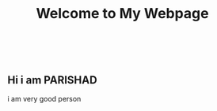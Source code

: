 
<!DOCTYPE html>
<html>
<head>
  <title>PARISHAD</title>
  <style>
    body {
      margin: 0;
      padding: 0;
    }
    
    header {
      background-color: #87CEEB;
      text-align: center;
      padding: 20px;
    }
    
    main {
      padding: 20px;
    }
  </style>
</head>
<body>
  <header>
    <h1>Welcome to My Webpage</h1>
  </header>
  
  <main>
    <h2>Hi i am PARISHAD</h2>
    <p>i am very good person </p>
  </main>
</body>
</html>
